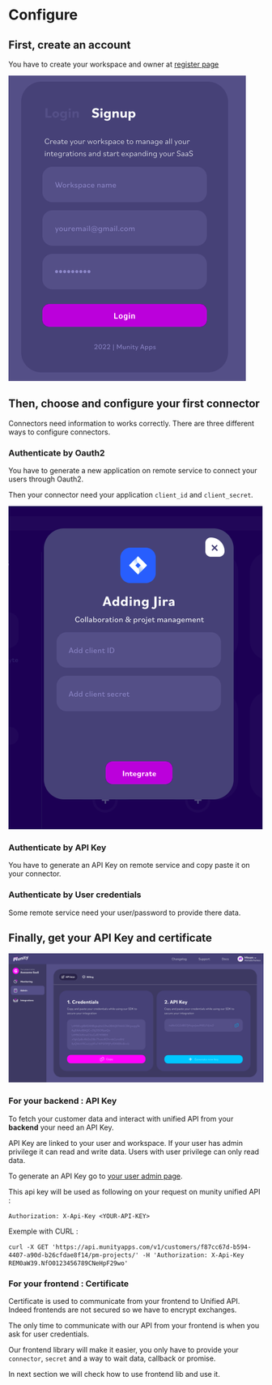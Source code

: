 # Configure

## First, create an account

You have to create your workspace and owner at [register page](https://app.munityapss.com/register)

![register](./assets/register.png)

## Then, choose and configure your first connector

Connectors need information to works correctly. There are three different ways to configure connectors.

### Authenticate by Oauth2

You have to generate a new application on remote service to connect your users through Oauth2.

Then your connector need your application `client_id` and `client_secret`.

![jira connector exemple](./assets/jira_connector_exemple.png)

### Authenticate by API Key

You have to generate an API Key on remote service and copy paste it on your connector.

### Authenticate by User credentials

Some remote service need your user/password to provide there data.

## Finally, get your API Key and certificate

![api_cert](./assets/api_cert.png)

### For your backend : **API Key**

To fetch your customer data and interact with unified API from your **backend** your need an API Key.

API Key are linked to your user and workspace. If your user has admin privilege it can read and write data. Users with user privilege can only read data.

To generate an API Key go to [your user admin page](https://app.munityapps.com/admin).

This api key will be used as following on your request on munity unified API :

    Authorization: X-Api-Key <YOUR-API-KEY>

Exemple with CURL :

    curl -X GET 'https://api.munityapps.com/v1/customers/f87cc67d-b594-4407-a90d-b26cfdae8f14/pm-projects/' -H 'Authorization: X-Api-Key REM0aW39.NfO0123456789CNeHpF29wo'

### For your frontend : **Certificate**

Certificate is used to communicate from your frontend to Unified API. Indeed frontends are not secured so we have to encrypt exchanges.

The only time to communicate with our API from your frontend is when you ask for user credentials.

Our frontend library will make it easier, you only have to provide your `connector`, `secret` and a way to wait data, callback or promise.

In next section we will check how to use frontend lib and use it.
